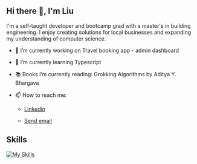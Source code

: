 ## Hi there 👋, I'm Liu

I'm a self-taught developer and bootcamp grad with a master's in building engineering. I enjoy creating solutions for local businesses and expanding my understanding of computer science.

- 🔭 I’m currently working on Travel booking app - admin dashboard
- 🌱 I’m currently learning Typescript 
- 📚 Books I’m currently reading: Grokking Algorithms by Aditya Y. Bhargava
- 📫 How to reach me: <ul>
  <li>  
  <a href="https://www.linkedin.com/in/liuladniak/" target="_blank" rel="noreferrer">Linkedin</a>
  </li> 
  <li>
    
  <a href="mailto:liuladniak@gmail.com">Send email</a>
  </li>
  </ul>
 

## Skills

<!-- SKILLS:START -->
[![My Skills](https://skillicons.dev/icons?i=react,ts,redux,js,nodejs,nextjs,mysql,postgres,mongodb,postman,html,css,sass,tailwind,d3,git,figma,jest&theme=dark&perline=9)](https://skillicons.dev)
<!-- SKILLS:END -->





